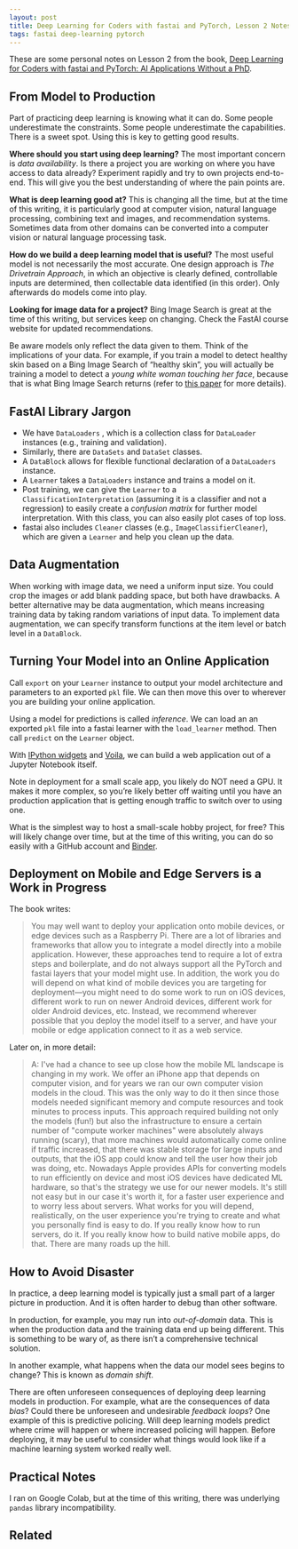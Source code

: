 ```yaml
---
layout: post
title: Deep Learning for Coders with fastai and PyTorch, Lesson 2 Notes
tags: fastai deep-learning pytorch
---
```


These are some personal notes on Lesson 2 from the book, [Deep Learning for Coders with fastai and PyTorch: AI Applications Without a PhD](https://www.amazon.com/Deep-Learning-Coders-fastai-PyTorch/dp/1492045527).

## From Model to Production

Part of practicing deep learning is knowing what it can do. Some
people underestimate the constraints. Some people underestimate the
capabilities. There is a sweet spot. Using this is key to getting good
results.

**Where should you start using deep learning?** The most important concern
is *data availability*. Is there a project you are working on where
you have access to data already? Experiment rapidly and try to own
projects end-to-end. This will give you the best understanding of
where the pain points are.

**What is deep learning good at?** This is changing all the time, but
at the time of this writing, it is particularly good at computer
vision, natural language processing, combining text and images, and
recommendation systems. Sometimes data from other domains can be
converted into a computer vision or natural language processing task.

**How do we build a deep learning model that is useful?** The most
useful model is not necessarily the most accurate. One design approach
is *The Drivetrain Approach*, in which an objective is clearly
defined, controllable inputs are determined, then collectable data
identified (in this order). Only afterwards do models come into play.

**Looking for image data for a project?** Bing Image Search is
great at the time of this writing, but services keep on
changing. Check the FastAI course website for updated recommendations.

Be aware models only reflect the data given to them. Think of the
implications of your data. For example, if you train a model to detect
healthy skin based on a Bing Image Search of “healthy skin”, you will
actually be training a model to detect a *young white woman touching
her face*, because that is what Bing Image Search returns (refer
to
[this paper](https://www.media.mit.edu/publications/actionable-auditing-investigating-the-impact-of-publicly-naming-biased-performance-results-of-commercial-ai-products/) for
more details).

## FastAI Library Jargon

* We have `DataLoaders` , which is a collection class for `DataLoader` instances (e.g., training and validation). 
* Similarly, there are `DataSets` and `DataSet` classes.
* A `DataBlock` allows for flexible functional declaration of a `DataLoaders` instance.
* A `Learner` takes a `DataLoaders` instance and trains a model on it.
* Post training, we can give the `Learner` to a  `ClassificationInterpretation`  (assuming it is a classifier and not a regression) to easily create a *confusion matrix* for further model interpretation. With this class, you can also easily plot cases of top loss.
* fastai also includes `Cleaner` classes (e.g., `ImageClassifierCleaner`), which are given a `Learner` and help you clean up the data.

## Data Augmentation

When working with image data, we need a uniform input size. You could
crop the images or add blank padding space, but both have drawbacks. A
better alternative may be data augmentation, which means increasing
training data by taking random variations of input data. To implement
data augmentation, we can specify transform functions at the item
level or batch level in a `DataBlock`.

## Turning Your Model into an Online Application

Call `export` on your `Learner` instance to output your model
architecture and parameters to an exported `pkl` file. We can then
move this over to wherever you are building your online application.

Using a model for predictions is called *inference*. We can load an an
exported `pkl` file into a fastai learner with the `load_learner`
method. Then call `predict` on the `Learner` object.

With [IPython widgets](https://ipywidgets.readthedocs.io/en/latest/)
and [Voila](https://voila.readthedocs.io/en/stable/using.html), we can
build a web application out of a Jupyter Notebook itself.

Note in deployment for a small scale app, you likely do NOT need a
GPU. It makes it more complex, so you’re likely better off waiting
until you have an production application that is getting enough
traffic to switch over to using one.

What is the simplest way to host a small-scale hobby project, for
free? This will likely change over time, but at the time of this
writing, you can do so easily with a GitHub account
and [Binder](https://mybinder.org/).

## Deployment on Mobile and Edge Servers is a Work in Progress

The book writes:

> You may well want to deploy your application onto mobile devices, or
> edge devices such as a Raspberry Pi. There are a lot of libraries
> and frameworks that allow you to integrate a model directly into a
> mobile application. However, these approaches tend to require a lot
> of extra steps and boilerplate, and do not always support all the
> PyTorch and fastai layers that your model might use. In addition,
> the work you do will depend on what kind of mobile devices you are
> targeting for deployment—you might need to do some work to run on
> iOS devices, different work to run on newer Android devices,
> different work for older Android devices, etc. Instead, we recommend
> wherever possible that you deploy the model itself to a server, and
> have your mobile or edge application connect to it as a web service.

Later on, in more detail:

> A: I've had a chance to see up close how the mobile ML landscape is
> changing in my work. We offer an iPhone app that depends on computer
> vision, and for years we ran our own computer vision models in the
> cloud. This was the only way to do it then since those models needed
> significant memory and compute resources and took minutes to process
> inputs. This approach required building not only the models (fun!)
> but also the infrastructure to ensure a certain number of "compute
> worker machines" were absolutely always running (scary), that more
> machines would automatically come online if traffic increased, that
> there was stable storage for large inputs and outputs, that the iOS
> app could know and tell the user how their job was doing,
> etc. Nowadays Apple provides APIs for converting models to run
> efficiently on device and most iOS devices have dedicated ML
> hardware, so that's the strategy we use for our newer models. It's
> still not easy but in our case it's worth it, for a faster user
> experience and to worry less about servers. What works for you will
> depend, realistically, on the user experience you're trying to
> create and what you personally find is easy to do. If you really
> know how to run servers, do it. If you really know how to build
> native mobile apps, do that. There are many roads up the hill.

## How to Avoid Disaster

In practice, a deep learning model is typically just a small part of a
larger picture in production. And it is often harder to debug than
other software.

In production, for example, you may run into *out-of-domain*
data. This is when the production data and the training data end up
being different. This is something to be wary of, as there isn’t a
comprehensive technical solution.

In another example, what happens when the data our model sees begins
to change? This is known as *domain shift*.

There are often unforeseen consequences of deploying deep learning
models in production. For example, what are the consequences of data
*bias*? Could there be unforeseen and undesirable *feedback loops*?
One example of this is predictive policing. Will deep learning models
predict where crime will happen or where increased policing will
happen. Before deploying, it may be useful to consider what things
would look like if a machine learning system worked really well.

## Practical Notes

I ran on Google Colab, but at the time of this writing, there was
underlying `pandas` library incompatibility.

## Related
